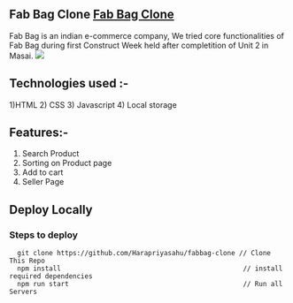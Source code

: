 ## Fab Bag  Clone [Fab Bag Clone](https://priceless-heyrovsky-aaf112.netlify.app/) 
Fab Bag  is an indian e-commerce company, We tried core functionalities of Fab Bag during first Construct Week held after completition of Unit 2 in Masai.
<img src="https://www.linkpicture.com/q/maxresdefault_2.jpg"/>
## Technologies used :-
1)HTML
2) CSS
3) Javascript
4) Local storage

## Features:-

1) Search Product
2) Sorting on Product page
3) Add to cart
4) Seller Page


## Deploy Locally

### Steps to deploy
```
  git clone https://github.com/Harapriyasahu/fabbag-clone // Clone This Repo
  npm install                                              // install required dependencies
  npm run start                                            // Run all Servers
